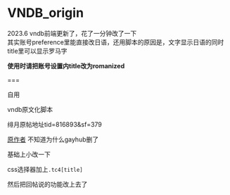 # VNDB_origin

2023.6 vndb前端更新了，花了一分钟改了一下  
其实账号preference里能直接改日语，还用脚本的原因是，文字显示日语的同时title里可以显示罗马字

**使用时请把账号设置内title改为romanized**

===

自用

vndb原文化脚本

绯月原帖地址tid=816893&sf=379

[原作者](https://github.com/Iriasu)
不知道为什么gayhub删了

基础上小改一下

css选择器加上`.tc4[title]`

然后把回帖说的功能改上去了
